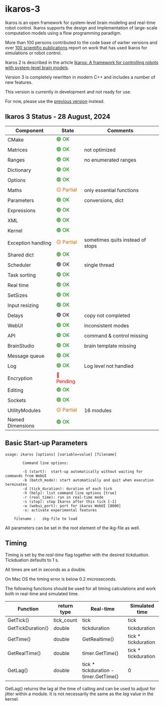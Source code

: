 # ikaros-3

Ikaros is an open framework for system-level brain modeling and real-time robot control. Ikaros supports the design and implementation of large-scale computation models using a flow programming paradigm.

More than 100 persons  contributed to the code base of earlier versions and over [100 scientific publications](http://www.ikaros-project.org/publications/) report on work that has used Ikaros for simulations or robot control.

Ikaros 2 is described in the article [Ikaros: A framework for controlling robots with system-level brain models](https://journals.sagepub.com/doi/full/10.1177/1729881420925002).

Version 3 is completely rewritten in modern C++ and includes a number of new features.

This version is currently in development and not ready for use.

For now, please use the [previous version](https://github.com/ikaros-project/ikaros) instead.

## Ikaros 3 Status - 28 August, 2024

| Component | State | Comments |
| ----|----|----|
| CMake             |<div style="color:green">🟢 OK |   |
| Matrices          |<div style="color:green">🟢 OK | not optimized |
| Ranges            |<div style="color:green">🟢 OK | no enumerated ranges |
| Dictionary        |<div style="color:green">🟢 OK |  |
| Options           |<div style="color:green">🟢 OK |
| Maths             |<div style="color:#c60">🟡 Partial | only essential functions |
| Parameters        |<div style="color:green">🟢 OK | conversions, dict |
| Expressions       |<div style="color:green">🟢 OK |  |
| XML               |<div style="color:green">🟢 OK | |
| Kernel            |<div style="color:green">🟢 OK |
| Exception handling    |<div style="color:#c60">🟡 Partial | sometimes quits instead of stops |
| Shared dict       |<div style="color:green">🟢  OK |  |
| Scheduler         |<div style="color:#green">🟢 OK | single thread |
| Task sorting      |<div style="color:green">🟢 OK |  |
| Real time         |<div style="color:green">🟢 OK |  |
| SetSizes    |     <div style="color:green">🟢 OK |
| Input resizing    |<div style="color:green">🟢 OK |     |  |
| Delays            |<div style="color:#green">🟢 OK | copy not completed |
| WebUI             |<div style="color:green">🟢 OK | inconsistent modes |
| API               |<div style="color:green">🟢 OK | command & control missing |
| BrainStudio       |<div style="color:green">🟢 OK | brain template missing |
| Message queue     |<div style="color:green">🟢 OK |  |
| Log               |<div style="color:green">🟢 OK |Log level not handled |  |
| Encryption        |<div style="color:#e00">🔴 Pending |  |
| Editing           |<div style="color:green">🟢 OK  | |
| Sockets           |<div style="color:green">🟢 OK |  |
| UtilityModules    |<div style="color:#c60">🟡 Partial | 16 modules |
| Named Dimensions  |<div style="color:green">🟢 OK |  |

## Basic Start-up Parameters

    usage: ikaros [options] [variable=value] [filename]

            Command line options:

            -S (start):  start-up automatically without waiting for commands from WebUI
            -b (batch_mode): start automatically and quit when execution terminates
            -d (tick_duration): duration of each tick
            -h (help): list command line options [true]
            -r (real_time): run in real-time mode
            -s (stop): stop Ikaros after this tick [-1]
            -w (webui_port): port for ikaros WebUI [8000]
            -x: activate experimental features

        filename :   ikg-file to load

All parameters can be set in the root element of the ikg-file as well.

## Timing

Timing is set by the *real-time* flag together with the desired *tickduation*. Tickduation defaults to 1 s.

All times are set in seconds as a double.

On Mac OS the timing error is below 0.2 microseconds.

The following functions should be used for all timing calculations and work both in real-time and simulated time.

 Function | return type |Real-time | Simulated time  |
| ----|----|----|----|
| GetTick() | tick_count  |tick | tick |
| GetTickDuration() | double  | tickduration | tickduration
| GetTime() | double  | GetRealtime() | tick * tickduration
| GetRealTime() | double  | timer.GetTime() | tick * tickduration
| GetLag()  | double  | tick * tickduration - timer.GetTime() | 0

GetLag() returns the lag at the time of calling and can be used to adjust for jitter within a module. It is not necessarily the same as the *lag* value in the kernel.
